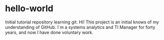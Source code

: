 # hello-world
Initial tutorial repository learning git.
Hi! This project is an initial knows of my understanding of GitHub.
I´m a systems analytics and TI Manager for forty years, and now I have done voluntary work.
